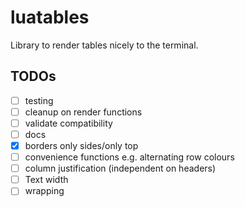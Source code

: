 # luatables

Library to render tables nicely to the terminal.

## TODOs

- [ ] testing
- [ ] cleanup on render functions
- [ ] validate compatibility
- [ ] docs
- [x] borders only sides/only top
- [ ] convenience functions e.g. alternating row colours
- [ ] column justification (independent on headers)
- [ ] Text width
- [ ] wrapping
